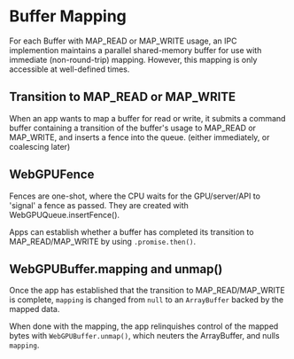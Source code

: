 # Buffer Mapping

For each Buffer with MAP_READ or MAP_WRITE usage, an IPC implemention maintains
a parallel shared-memory buffer for use with immediate (non-round-trip) mapping.
However, this mapping is only accessible at well-defined times.

## Transition to MAP_READ or MAP_WRITE

When an app wants to map a buffer for read or write, it submits a command buffer
containing a transition of the buffer's usage to MAP_READ or MAP_WRITE, and
inserts a fence into the queue. (either immediately, or coalescing later)

## WebGPUFence

Fences are one-shot, where the CPU waits for the GPU/server/API to 'signal'
a fence as passed. They are created with WebGPUQueue.insertFence().

Apps can establish whether a buffer has completed its transition to
MAP_READ/MAP_WRITE by using `.promise.then()`.

## WebGPUBuffer.mapping and unmap()

Once the app has established that the transition to MAP_READ/MAP_WRITE is
complete, `mapping` is changed from `null` to an `ArrayBuffer` backed by the
mapped data.

When done with the mapping, the app relinquishes control of the mapped bytes
with `WebGPUBuffer.unmap()`, which neuters the ArrayBuffer, and nulls `mapping`.
